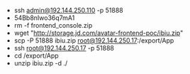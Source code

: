 - ssh admin@192.144.250.110 -p 51888
- 54Bb8nIwo36q7mA1
- rm -f frontend_console.zip
- wget "http://storage.jd.com/avatar-frontend-poc/ibiu.zip"
- scp -P 51888 ibiu.zip root@192.144.250.17:/export/App
- ssh root@192.144.250.17 -p 51888
- cd /export/App
- unzip ibiu.zip -d ./